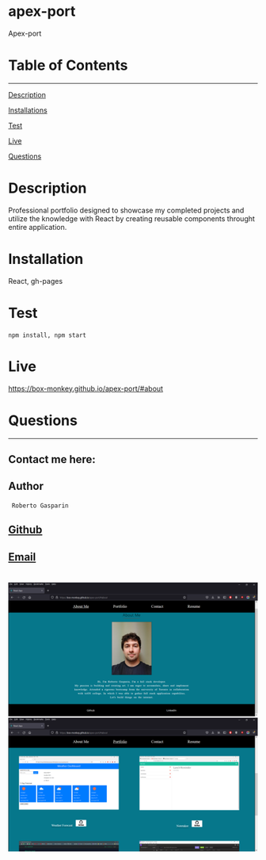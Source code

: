 # apex-port

Apex-port

# Table of Contents

---

[Description](#Description)

[Installations](#Installations)

[Test](#Test)

[Live](#Live)

[Questions](#Questions)

# Description

Professional portfolio designed to showcase my completed projects and utilize the knowledge with React by creating 
reusable components throught entire application. 

# Installation

  React, gh-pages

# Test

    npm install, npm start

# Live  

https://box-monkey.github.io/apex-port/#about


# Questions

---

## Contact me here:

## Author

     Roberto Gasparin

## [Github](https://github.com/box-monkey)

## [Email](mailto:jr.gasparin15@gmail.com)

#

![React](./reactport.png)
![React](./Reactport1.png)




